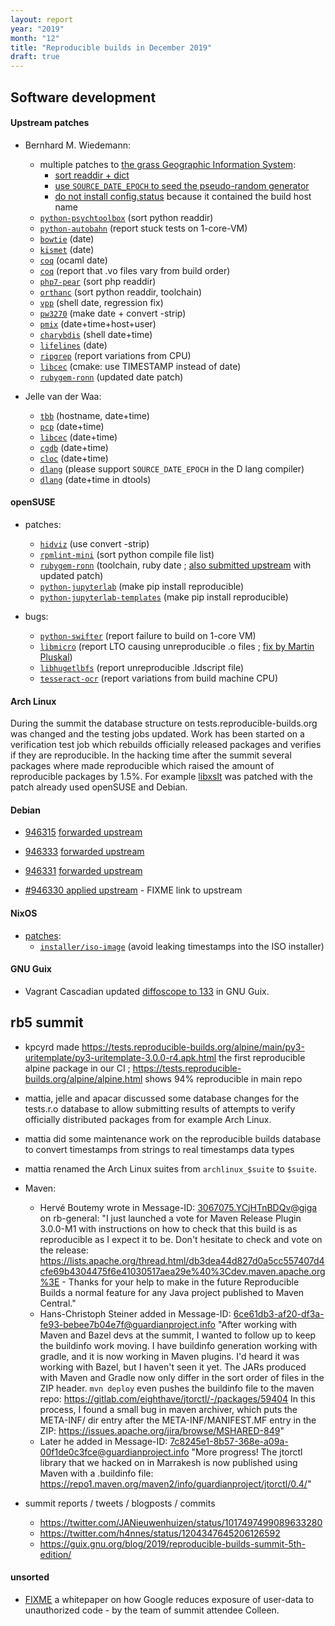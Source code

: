 ```yaml
---
layout: report
year: "2019"
month: "12"
title: "Reproducible builds in December 2019"
draft: true
---
```


## Software development

#### Upstream patches

* Bernhard M. Wiedemann:
    * multiple patches to [the grass Geographic Information System](https://github.com/OSGeo/grass):
        * [sort readdir + dict](https://github.com/OSGeo/grass/pull/247)
        * [use `SOURCE_DATE_EPOCH` to seed the pseudo-random generator](https://github.com/OSGeo/grass/pull/251)
        * [do not install config.status](https://github.com/OSGeo/grass/pull/263) because it contained the build host name
    * [`python-psychtoolbox`](https://github.com/Psychtoolbox-3/Psychtoolbox-3/pull/614) (sort python readdir)
    * [`python-autobahn`](https://github.com/crossbario/autobahn-python/issues/1275) (report stuck tests on 1-core-VM)
    * [`bowtie`](https://github.com/BenLangmead/bowtie/pull/99) (date)
    * [`kismet`]( https://github.com/kismetwireless/kismet/pull/195) (date)
    * [`coq`](https://github.com/coq/coq/pull/11227) (ocaml date)
    * [`coq`](https://github.com/coq/coq/issues/11229) (report that .vo files vary from build order)
    * [`php7-pear`](https://github.com/pear/pear-core/pull/105) (sort php readdir)
    * [`orthanc`](https://bitbucket.org/sjodogne/orthanc/pull-requests/12/sort-file-lists/diff) (sort python readdir, toolchain)
    * [`vpp`](https://gerrit.fd.io/r/c/vpp/+/23819) (shell date, regression fix)
    * [`pw3270`](https://github.com/PerryWerneck/pw3270/pull/2) (make date + convert -strip)
    * [`pmix`](https://github.com/openpmix/openpmix/pull/1560) (date+time+host+user)
    * [`charybdis`](https://github.com/charybdis-ircd/charybdis/pull/297) (shell date+time)
    * [`lifelines`](https://github.com/lifelines/lifelines/pull/389) (date)
    * [`ripgrep`](https://github.com/BurntSushi/ripgrep/issues/1441) (report variations from CPU)
    * [`libcec`](https://github.com/Pulse-Eight/libcec/pull/487) (cmake: use TIMESTAMP instead of date)
    * [`rubygem-ronn`](https://github.com/kamontat/ronn/pull/3) (updated date patch)

* Jelle van der Waa:
    * [`tbb`](https://github.com/intel/tbb/issues/202) (hostname, date+time)
    * [`pcp`](https://github.com/performancecopilot/pcp/pull/805) (date+time)
    * [`libcec`](https://github.com/Pulse-Eight/libcec/issues/485) (date+time)
    * [`cgdb`](https://github.com/cgdb/cgdb/pull/215) (date+time)
    * [`cloc`](https://github.com/AlDanial/cloc/pull/438) (date+time)
    * [`dlang`](https://issues.dlang.org/show_bug.cgi?id=20444) (please support `SOURCE_DATE_EPOCH` in the D lang compiler)
    * [`dlang`](https://issues.dlang.org/show_bug.cgi?id=20445) (date+time in dtools)

#### openSUSE

* patches:
    * [`hidviz`](https://build.opensuse.org/request/show/754485) (use convert -strip)
    * [`rpmlint-mini`](https://build.opensuse.org/request/show/754705) (sort python compile file list)
    * [`rubygem-ronn`](https://build.opensuse.org/request/show/757287) (toolchain, ruby date ; [also submitted upstream](https://github.com/kamontat/ronn/pull/3) with updated patch)
    * [`python-jupyterlab`](https://build.opensuse.org/request/show/755664) (make pip install reproducible)
    * [`python-jupyterlab-templates`](https://build.opensuse.org/request/show/757375) (make pip install reproducible)

* bugs:
    * [`python-swifter`](https://bugzilla.opensuse.org/show_bug.cgi?id=1158578) (report failure to build on 1-core VM)
    * [`libmicro`](https://bugzilla.opensuse.org/show_bug.cgi?id=1159556) (report LTO causing unreproducible .o files ; [fix by Martin Pluskal](https://build.opensuse.org/request/show/758238))
    * [`libhugetlbfs`](https://bugzilla.opensuse.org/show_bug.cgi?id=1159558) (report unreproducible .ldscript file)
    * [`tesseract-ocr`](https://bugzilla.opensuse.org/show_bug.cgi?id=1159231) (report variations from build machine CPU)

#### Arch Linux

During the summit the database structure on tests.reproducible-builds.org was
changed and the testing jobs updated. Work has been started on a verification
test job which rebuilds officially released packages and verifies if they are
reproducible. In the hacking time after the summit several packages where made
reproducible which raised the amount of reproducible packages by 1.5%. For example [libxslt](https://www.archlinux.org/packages/extra/x86_64/libxslt/) was patched with the patch already used openSUSE and Debian.

#### Debian

* [946315](https://bugs.debian.org/946315) [forwarded upstream](https://github.com/EddyRivasLab/infernal/pull/19)

* [946333](https://bugs.debian.org/946333) [forwarded upstream](https://github.com/chartjs/Chart.js/pull/6817)

* [946331](https://bugs.debian.org/946331) [forwarded upstream](https://gitlab.gnome.org/GNOME/gtk-doc/merge_requests/37)

* [#946330 applied upstream](https://bugs.debian.org/946330) - FIXME link to upstream

#### NixOS

* [patches](https://github.com/NixOS/nixpkgs/pulls?q=is%3Apr+label%3A%226.topic%3A+reproducible+builds%22+is%3Aclosed):
    * [`installer/iso-image`](https://github.com/NixOS/nixpkgs/pull/75484) (avoid leaking timestamps into the ISO installer)

#### GNU Guix

* Vagrant Cascadian updated [diffoscope to 133](https://git.savannah.gnu.org/cgit/guix.git/commit/?id=6a65185ee46babca0630db1d64eaa8c1447d1cd6) in GNU Guix.

## rb5 summit

* kpcyrd made https://tests.reproducible-builds.org/alpine/main/py3-uritemplate/py3-uritemplate-3.0.0-r4.apk.html the first reproducible alpine package in our CI ;   https://tests.reproducible-builds.org/alpine/alpine.html shows 94% reproducible in main repo
* mattia, jelle and apacar discussed some database changes for the tests.r.o database to allow submitting results of attempts to verify officially distributed packages from for example Arch Linux.
* mattia did some maintenance work on the reproducible builds database to convert timestamps from strings to real timestamps data types
* mattia renamed the Arch Linux suites from `archlinux_$suite` to `$suite`.

* Maven:
  * Hervé Boutemy wrote in Message-ID: <3067075.YCjHTnBDQv@giga> on rb-general:
  "I just launched a vote for Maven Release Plugin 3.0.0-M1 with instructions on how to check that this build is as reproducible as I expect it to be. Don't hesitate to check and vote on the release: https://lists.apache.org/thread.html/db3dea44d827d0a5cc557407d4cfe69b4304475f6e41030517aea29e%40%3Cdev.maven.apache.org%3E - Thanks for your help to make in the future Reproducible Builds a normal feature for any Java project published to Maven Central."
  * Hans-Christoph Steiner added in Message-ID: <6ce61db3-af20-df3a-fe93-bebee7b04e7f@guardianproject.info>
  "After working with Maven and Bazel devs at the summit,  I wanted to follow up to keep the buildinfo work moving.  I have buildinfo generation working with gradle, and it is now working in Maven plugins. I'd heard it was working with Bazel, but I haven't seen it yet.
  The JARs produced with Maven and Gradle now only differ in the sort order of files in the ZIP header.  `mvn deploy` even pushes the buildinfo file to the maven repo: https://gitlab.com/eighthave/jtorctl/-/packages/59404
  In this process, I found a small bug in maven archiver, which puts the META-INF/ dir entry after the META-INF/MANIFEST.MF entry in the ZIP: https://issues.apache.org/jira/browse/MSHARED-849"
  * Later he added in Message-ID: <7c8245e1-8b57-368e-a09a-00f1de0c3fce@guardianproject.info>
  "More progress!  The jtorctl library that we hacked on in Marrakesh is now published using Maven with a .buildinfo file: https://repo1.maven.org/maven2/info/guardianproject/jtorctl/0.4/"

* summit reports / tweets / blogposts / commits
    * https://twitter.com/JANieuwenhuizen/status/1017497499089633280
    * https://twitter.com/h4nnes/status/1204347645206126592
    * https://guix.gnu.org/blog/2019/reproducible-builds-summit-5th-edition/



#### unsorted






* [FIXME](https://cloud.google.com/security/binary-authorization-for-borg/) a whitepaper on how Google reduces exposure of user-data to unauthorized code - by the team of summit attendee Colleen.
